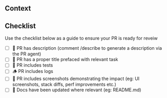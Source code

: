 ## Context


## Checklist
Use the checklist below as a guide to ensure your PR is ready for reveiw

- [ ] 📝 PR has description (comment /describe to generate a description via the PR agent)
- [ ] 📇 PR has a proper title prefaced with relevant task
- [ ] 🧪 PR includes tests
- [ ] 🪵 PR includes logs
- [ ] 📸 PR includes screenshots demonstrating the impact (eg: UI screenshots, stack diffs, perf improvements etc.)
- [ ] 📜 Docs have been updated where relevant (eg: README.md)
